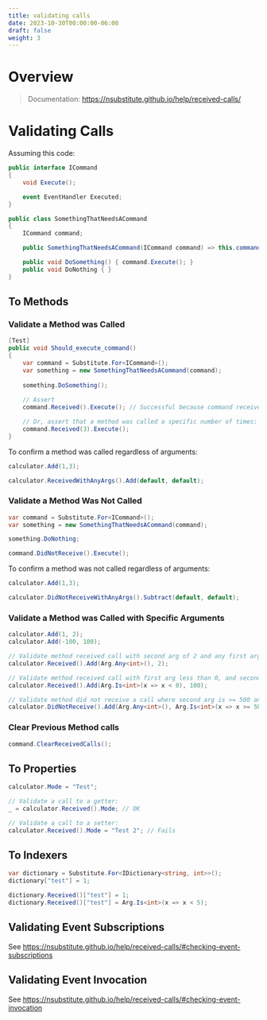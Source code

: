 ```yaml
---
title: validating calls
date: 2023-10-30T00:00:00-06:00
draft: false
weight: 3
---
```


# Overview
> Documentation: https://nsubstitute.github.io/help/received-calls/

# Validating Calls
Assuming this code:
```cs
public interface ICommand 
{
    void Execute();

    event EventHandler Executed;
}

public class SomethingThatNeedsACommand 
{
    ICommand command;

    public SomethingThatNeedsACommand(ICommand command) => this.command = command;

    public void DoSomething() { command.Execute(); }
    public void DoNothing { }
}
```
## To Methods
### Validate a Method was Called
```cs
[Test]
public void Should_execute_command() 
{
    var command = Substitute.For<ICommand>();
    var something = new SomethingThatNeedsACommand(command);
    
    something.DoSomething();
    
    // Assert
    command.Received().Execute(); // Successful because command received a call to its Execute method.

    // Or, assert that a method was called a specific number of times:
    command.Received(3).Execute();
}
```

To confirm a method was called regardless of arguments:
```cs
calculator.Add(1,3);

calculator.ReceivedWithAnyArgs().Add(default, default);
```

### Validate a Method Was Not Called
```cs
var command = Substitute.For<ICommand>();
var something = new SomethingThatNeedsACommand(command);

something.DoNothing;

command.DidNotReceive().Execute();
```

To confirm a method was not called regardless of arguments:
```cs
calculator.Add(1,3);

calculator.DidNotReceiveWithAnyArgs().Subtract(default, default);
```

### Validate a Method was Called with Specific Arguments
```cs
calculator.Add(1, 2);
calculator.Add(-100, 100);

// Validate method received call with second arg of 2 and any first arg:
calculator.Received().Add(Arg.Any<int>(), 2);

// Validate method received call with first arg less than 0, and second arg of 100:
calculator.Received().Add(Arg.Is<int>(x => x < 0), 100);

// Validate method did not receive a call where second arg is >= 500 and any first arg:
calculator.DidNotReceive().Add(Arg.Any<int>(), Arg.Is<int>(x => x >= 500));
```

### Clear Previous Method calls
```cs
command.ClearReceivedCalls();
```

## To Properties
```cs
calculator.Mode = "Test";

// Validate a call to a getter:
_ = calculator.Received().Mode; // OK

// Validate a call to a setter:
calculator.Received().Mode = "Test 2"; // Fails
```

## To Indexers
```cs
var dictionary = Substitute.For<IDictionary<string, int>>();
dictionary["test"] = 1;

dictionary.Received()["test"] = 1;
dictionary.Received()["test"] = Arg.Is<int>(x => x < 5);
```

## Validating Event Subscriptions
See https://nsubstitute.github.io/help/received-calls/#checking-event-subscriptions

## Validating Event Invocation
See https://nsubstitute.github.io/help/received-calls/#checking-event-invocation
